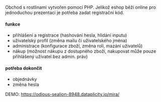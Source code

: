 Obchod s rostlinami vytvořen pomocí PHP. Jelikož eshop běží online pro jednoduchou prezentaci je potřeba zadat registrační kód.

#### funkce
- přihlášení a registrace (hashování hesla, hlidání inputu)
- uživatelský profil (změna mailu či uživatelského jména)
- administrace (konfigurace zboží, změna rolí, mazání uživatelů)
- nákup (možnost nákupu z dostupného zboží, nakupovat může pouze přihlášený uživatel bez admin. práv)

#### potřeba dokončit
- objednávky
- změna hesla

DEMO: https://odious-sealion-8948.dataplicity.io/mira/
